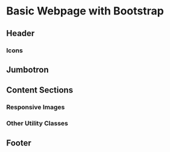 # Basic Webpage with Bootstrap




## Header

### Icons


## Jumbotron


## Content Sections

### Responsive Images

### Other Utility Classes


## Footer
